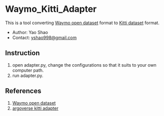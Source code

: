 # Waymo_Kitti_Adapter
This is a tool converting [Waymo open dataset](https://waymo.com/open/) format to [Kitti dataset](http://www.cvlibs.net/datasets/kitti/) format.
- Author: Yao Shao
- Contact: yshao998@gmail.com 
## Instruction
1. open adapter.py, change the configurations so that it suits to your own computer path.
2. run adapter.py.
## References
1. [Waymo open dataset](https://github.com/waymo-research/waymo-open-dataset)
2. [argoverse kitti adapter](https://github.com/yzhou377/argoverse-kitti-adapter)
